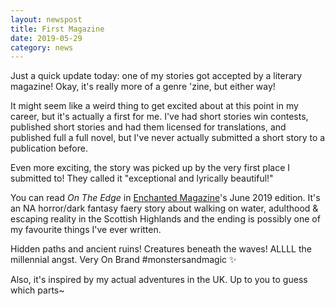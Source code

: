 ```yaml
---
layout: newspost
title: First Magazine
date: 2019-05-29
category: news
---
```


Just a quick update today: one of my stories got accepted by a literary magazine! Okay, it's really more of a genre 'zine, but either way!

It might seem like a weird thing to get excited about at this point in my career, but it's actually a first for me. I've had short stories win contests, published short stories and had them licensed for translations, and published full a full novel, but I've never actually submitted a short story to a publication before.

Even more exciting, the story was picked up by the very first place I submitted to! They called it "exceptional and lyrically beautiful!"

You can read *On The Edge* in [Enchanted Magazine](https://enchantedconversationmag.blogspot.com)'s June 2019 edition. It's an NA horror/dark fantasy faery story about walking on water, adulthood & escaping reality in the Scottish Highlands and the ending is possibly one of my favourite things I've ever written.

Hidden paths and ancient ruins! Creatures beneath the waves! ALLLL the millennial angst. Very On Brand #monstersandmagic ✨

Also, it's inspired by my actual adventures in the UK. Up to you to guess which parts~ 
